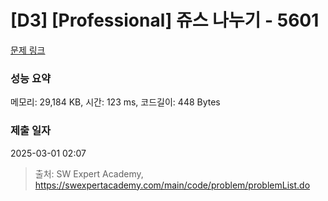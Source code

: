 # [D3] [Professional] 쥬스 나누기 - 5601 

[문제 링크](https://swexpertacademy.com/main/code/problem/problemDetail.do?contestProbId=AWXGAylqcdYDFAUo) 

### 성능 요약

메모리: 29,184 KB, 시간: 123 ms, 코드길이: 448 Bytes

### 제출 일자

2025-03-01 02:07



> 출처: SW Expert Academy, https://swexpertacademy.com/main/code/problem/problemList.do